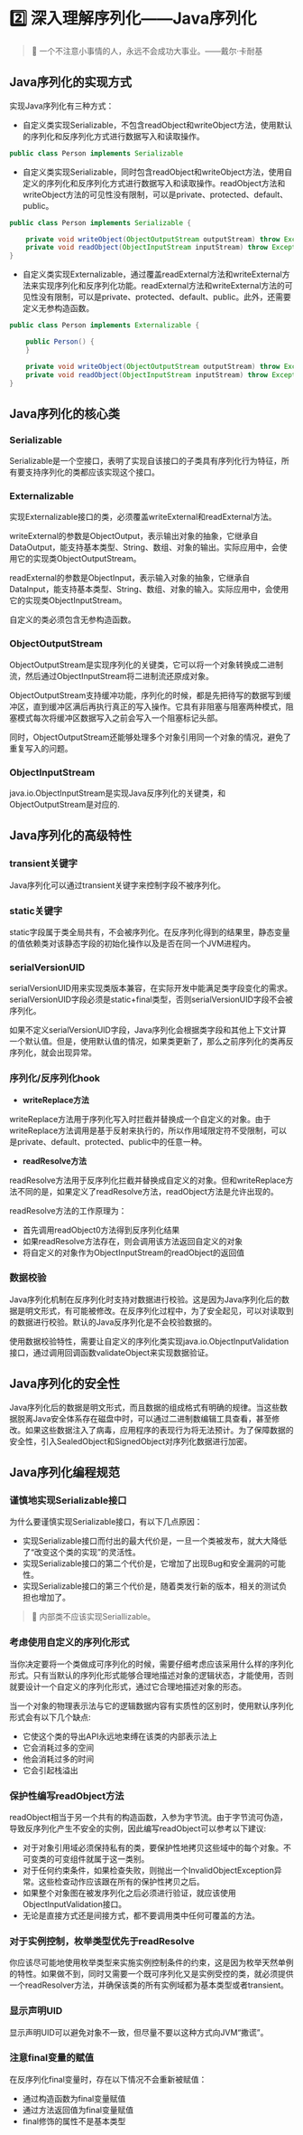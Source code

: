 # :two: **深入理解序列化——Java序列化**

> :pushpin: 一个不注意小事情的人，永远不会成功大事业。——戴尔·卡耐基

## **Java序列化的实现方式**

实现Java序列化有三种方式：

- 自定义类实现Serializable，不包含readObject和writeObject方法，使用默认的序列化和反序列化方式进行数据写入和读取操作。

```java
public class Person implements Serializable
```

- 自定义类实现Serializable，同时包含readObject和writeObject方法，使用自定义的序列化和反序列化方式进行数据写入和读取操作。readObject方法和writeObject方法的可见性没有限制，可以是private、protected、default、public。

```java
public class Person implements Serializable {

    private void writeObject(ObjectOutputStream outputStream) throw Exception {}
    private void readObject(ObjectInputStream inputStream) throw Exception {}
}
```

- 自定义类实现Externalizable，通过覆盖readExternal方法和writeExternal方法来实现序列化和反序列化功能。readExternal方法和writeExternal方法的可见性没有限制，可以是private、protected、default、public。此外，还需要定义无参构造函数。

```java
public class Person implements Externalizable {

    public Person() {
    }

    private void writeObject(ObjectOutputStream outputStream) throw Exception {}
    private void readObject(ObjectInputStream inputStream) throw Exception {}
}
```

## **Java序列化的核心类**

### Serializable

Serializable是一个空接口，表明了实现自该接口的子类具有序列化行为特征，所有要支持序列化的类都应该实现这个接口。

### Externalizable

实现Externalizable接口的类，必须覆盖writeExternal和readExternal方法。

writeExternal的参数是ObjectOutput，表示输出对象的抽象，它继承自DataOutput，能支持基本类型、String、数组、对象的输出。实际应用中，会使用它的实现类ObjectOutputStream。

readExternal的参数是ObjectInput，表示输入对象的抽象，它继承自DataInput，能支持基本类型、String、数组、对象的输入。实际应用中，会使用它的实现类ObjectInputStream。

自定义的类必须包含无参构造函数。

### ObjectOutputStream

ObjectOutputStream是实现序列化的关键类，它可以将一个对象转换成二进制流，然后通过ObjectInputStream将二进制流还原成对象。

ObjectOutputStream支持缓冲功能，序列化的时候，都是先把待写的数据写到缓冲区，直到缓冲区满后再执行真正的写入操作。它具有非阻塞与阻塞两种模式，阻塞模式每次将缓冲区数据写入之前会写入一个阻塞标记头部。

同时，ObjectOutputStream还能够处理多个对象引用同一个对象的情况，避免了重复写入的问题。

### ObjectInputStream

java.io.ObjectInputStream是实现Java反序列化的关键类，和ObjectOutputStream是对应的.

## **Java序列化的高级特性**

### **transient关键字**

Java序列化可以通过transient关键字来控制字段不被序列化。

### static关键字

static字段属于类全局共有，不会被序列化。在反序列化得到的结果里，静态变量的值依赖类对该静态字段的初始化操作以及是否在同一个JVM进程内。

### serialVersionUID

serialVersionUID用来实现类版本兼容，在实际开发中能满足类字段变化的需求。serialVersionUID字段必须是static+final类型，否则serialVersionUID字段不会被序列化。

如果不定义serialVersionUID字段，Java序列化会根据类字段和其他上下文计算一个默认值。但是，使用默认值的情况，如果类更新了，那么之前序列化的类再反序列化，就会出现异常。

### 序列化/反序列化hook

- **writeReplace方法**

writeReplace方法用于序列化写入时拦截并替换成一个自定义的对象。由于writeReplace方法调用是基于反射来执行的，所以作用域限定符不受限制，可以是private、default、protected、public中的任意一种。

- **readResolve方法**

readResolve方法用于反序列化拦截并替换成自定义的对象。但和writeReplace方法不同的是，如果定义了readResolve方法，readObject方法是允许出现的。

readResolve方法的工作原理为：

- 首先调用readObject0方法得到反序列化结果
- 如果readResolve方法存在，则会调用该方法返回自定义的对象
- 将自定义的对象作为ObjectInputStream的readObject的返回值

### 数据校验

Java序列化机制在反序列化时支持对数据进行校验。这是因为Java序列化后的数据是明文形式，有可能被修改。在反序列化过程中，为了安全起见，可以对读取到的数据进行校验。默认的Java反序列化是不会校验数据的。

使用数据校验特性，需要让自定义的序列化类实现java.io.ObjectInputValidation接口，通过调用回调函数validateObject来实现数据验证。

## **Java序列化的安全性**

Java序列化后的数据是明文形式，而且数据的组成格式有明确的规律。当这些数据脱离Java安全体系存在磁盘中时，可以通过二进制数编辑工具查看，甚至修改。如果这些数据注入了病毒，应用程序的表现行为将无法预计。为了保障数据的安全性，引入SealedObject和SignedObject对序列化数据进行加密。

## **Java序列化编程规范**

### 谨慎地实现Serializable接口

为什么要谨慎实现Serializable接口，有以下几点原因：

- 实现Serializable接口而付出的最大代价是，一旦一个类被发布，就大大降低了“改变这个类的实现”的灵活性。
- 实现Serializable接口的第二个代价是，它增加了出现Bug和安全漏洞的可能性。
- 实现Serializable接口的第三个代价是，随着类发行新的版本，相关的测试负担也增加了。

> :bell: 内部类不应该实现Seriallizable。

### 考虑使用自定义的序列化形式

当你决定要将一个类做成可序列化的时候，需要仔细考虑应该采用什么样的序列化形式。只有当默认的序列化形式能够合理地描述对象的逻辑状态，才能使用，否则就要设计一个自定义的序列化形式，通过它合理地描述对象的形态。

当一个对象的物理表示法与它的逻辑数据内容有实质性的区别时，使用默认序列化形式会有以下几个缺点:

- 它使这个类的导出API永远地束缚在该类的内部表示法上
- 它会消耗过多的空间
- 他会消耗过多的时间
- 它会引起栈溢出

### 保护性编写readObject方法

readObject相当于另一个共有的构造函数，入参为字节流。由于字节流可伪造，导致反序列化产生不安全的实例，因此编写readObject可以参考以下建议:

- 对于对象引用域必须保持私有的类，要保护性地拷贝这些域中的每个对象。不可变类的可变组件就属于这一类别。
- 对于任何约束条件，如果检查失败，则抛出一个InvalidObjectException异常。这些检查动作应该跟在所有的保护性拷贝之后。
- 如果整个对象图在被发序列化之后必须进行验证，就应该使用ObjectInputValidation接口。
- 无论是直接方式还是间接方式，都不要调用类中任何可覆盖的方法。

### 对于实例控制，枚举类型优先于readResolve

你应该尽可能地使用枚举类型来实施实例控制条件的约束，这是因为枚举天然单例的特性。如果做不到，同时又需要一个既可序列化又是实例受控的类，就必须提供一个readResolver方法，并确保该类的所有实例域都为基本类型或者transient。

### 显示声明UID

显示声明UID可以避免对象不一致，但尽量不要以这种方式向JVM“撒谎”。

### 注意final变量的赋值

在反序列化final变量时，存在以下情况不会重新被赋值：

- 通过构造函数为final变量赋值
- 通过方法返回值为final变量赋值
- final修饰的属性不是基本类型

